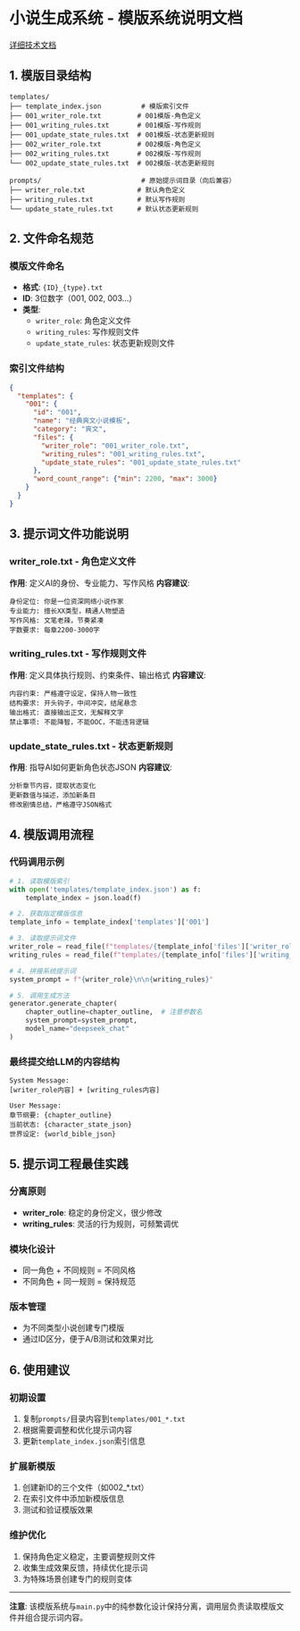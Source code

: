 # 小说生成系统 - 模版系统说明文档

[详细技术文档](../architecture/code_analyze.md)

## 1. 模版目录结构

```
templates/
├── template_index.json          # 模版索引文件
├── 001_writer_role.txt         # 001模版-角色定义
├── 001_writing_rules.txt       # 001模版-写作规则  
├── 001_update_state_rules.txt  # 001模版-状态更新规则
├── 002_writer_role.txt         # 002模版-角色定义
├── 002_writing_rules.txt       # 002模版-写作规则
└── 002_update_state_rules.txt  # 002模版-状态更新规则

prompts/                         # 原始提示词目录（向后兼容）
├── writer_role.txt             # 默认角色定义
├── writing_rules.txt           # 默认写作规则
└── update_state_rules.txt      # 默认状态更新规则
```

## 2. 文件命名规范

### 模版文件命名
- **格式**: `{ID}_{type}.txt`
- **ID**: 3位数字（001, 002, 003...）
- **类型**: 
  - `writer_role`: 角色定义文件
  - `writing_rules`: 写作规则文件
  - `update_state_rules`: 状态更新规则文件

### 索引文件结构
```json
{
  "templates": {
    "001": {
      "id": "001",
      "name": "经典爽文小说模板",
      "category": "爽文",
      "files": {
        "writer_role": "001_writer_role.txt",
        "writing_rules": "001_writing_rules.txt", 
        "update_state_rules": "001_update_state_rules.txt"
      },
      "word_count_range": {"min": 2200, "max": 3000}
    }
  }
}
```

## 3. 提示词文件功能说明

### writer_role.txt - 角色定义文件
**作用**: 定义AI的身份、专业能力、写作风格
**内容建议**:
```
身份定位: 你是一位资深网络小说作家
专业能力: 擅长XX类型，精通人物塑造
写作风格: 文笔老辣，节奏紧凑
字数要求: 每章2200-3000字
```

### writing_rules.txt - 写作规则文件  
**作用**: 定义具体执行规则、约束条件、输出格式
**内容建议**:
```
内容约束: 严格遵守设定，保持人物一致性
结构要求: 开头钩子，中间冲突，结尾悬念
输出格式: 直接输出正文，无解释文字
禁止事项: 不能降智，不能OOC，不能违背逻辑
```

### update_state_rules.txt - 状态更新规则
**作用**: 指导AI如何更新角色状态JSON
**内容建议**:
```
分析章节内容，提取状态变化
更新数值与描述，添加新条目
修改剧情总结，严格遵守JSON格式
```

## 4. 模版调用流程

### 代码调用示例
```python
# 1. 读取模版索引
with open('templates/template_index.json') as f:
    template_index = json.load(f)

# 2. 获取指定模版信息
template_info = template_index['templates']['001']

# 3. 读取提示词文件
writer_role = read_file(f"templates/{template_info['files']['writer_role']}")
writing_rules = read_file(f"templates/{template_info['files']['writing_rules']}")

# 4. 拼接系统提示词
system_prompt = f"{writer_role}\n\n{writing_rules}"

# 5. 调用生成方法
generator.generate_chapter(
    chapter_outline=chapter_outline,  # 注意参数名
    system_prompt=system_prompt,
    model_name="deepseek_chat"
)
```

### 最终提交给LLM的内容结构
```
System Message:
[writer_role内容] + [writing_rules内容]

User Message:  
章节纲要: {chapter_outline}
当前状态: {character_state_json}
世界设定: {world_bible_json}
```

## 5. 提示词工程最佳实践

### 分离原则
- **writer_role**: 稳定的身份定义，很少修改
- **writing_rules**: 灵活的行为规则，可频繁调优

### 模块化设计
- 同一角色 + 不同规则 = 不同风格
- 不同角色 + 同一规则 = 保持规范

### 版本管理
- 为不同类型小说创建专门模版
- 通过ID区分，便于A/B测试和效果对比

## 6. 使用建议

### 初期设置
1. 复制`prompts/`目录内容到`templates/001_*.txt`
2. 根据需要调整和优化提示词内容
3. 更新`template_index.json`索引信息

### 扩展新模版
1. 创建新ID的三个文件（如002_*.txt）
2. 在索引文件中添加新模版信息
3. 测试和验证模版效果

### 维护优化
1. 保持角色定义稳定，主要调整规则文件
2. 收集生成效果反馈，持续优化提示词
3. 为特殊场景创建专门的规则变体

---

**注意**: 该模版系统与`main.py`中的纯参数化设计保持分离，调用层负责读取模版文件并组合提示词内容。